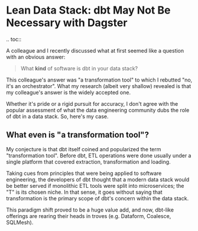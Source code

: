# Lean Data Stack: dbt May Not Be Necessary with Dagster

.. toc::

A colleague and I recently discussed what at first seemed like a question with an obvious answer:

> What **kind** of software is dbt in your data stack?

This colleague's answer was "a transformation tool" to which I rebutted "no, it's an orchestrator". What my research (albeit very shallow) revealed is that my colleague's answer is the widely accepted one. 

Whether it's pride or a rigid pursuit for accuracy, I don't agree with the popular assessment of what the data engineering community dubs the role of dbt in a data stack. So, here's my case. 

## What even is "a transformation tool"?
My conjecture is that dbt itself coined and popularized the term "transformation tool". Before dbt, ETL operations were done usually under a single platform that covered extraction, transformation and loading.

Taking cues from principles that were being applied to software engineering, the developers of dbt thought that a modern data stack would be better served if monolithic ETL tools were split into microservices; the "T" is its chosen niche. In that sense, it goes without saying that transformation is the primary scope of dbt's concern within the data stack. 

This paradigm shift proved to be a huge value add, and now, dbt-like offerings are rearing their heads in troves (e.g. Dataform, Coalesce, SQLMesh). 